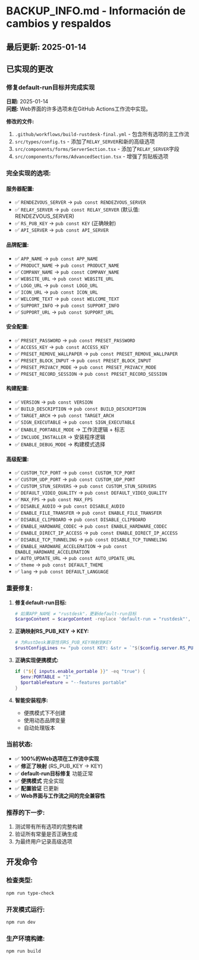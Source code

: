 # BACKUP_INFO.md - Información de cambios y respaldos

## 最后更新: 2025-01-14

## 已实现的更改

### **修复default-run目标并完成实现**
**日期:** 2025-01-14  
**问题:** Web界面的许多选项未在GitHub Actions工作流中实现。

**修改的文件:**
1. `.github/workflows/build-rustdesk-final.yml` - 包含所有选项的主工作流
2. `src/types/config.ts` - 添加了`RELAY_SERVER`和新的高级选项
3. `src/components/forms/ServerSection.tsx` - 添加了`RELAY_SERVER`字段
4. `src/components/forms/AdvancedSection.tsx` - 增强了剪贴板选项

### **完全实现的选项:**

#### **服务器配置:**
- ✅ `RENDEZVOUS_SERVER` → `pub const RENDEZVOUS_SERVER`
- ✅ `RELAY_SERVER` → `pub const RELAY_SERVER` (默认值: RENDEZVOUS_SERVER)
- ✅ `RS_PUB_KEY` → `pub const KEY` (正确映射)
- ✅ `API_SERVER` → `pub const API_SERVER`

#### **品牌配置:**
- ✅ `APP_NAME` → `pub const APP_NAME`
- ✅ `PRODUCT_NAME` → `pub const PRODUCT_NAME`
- ✅ `COMPANY_NAME` → `pub const COMPANY_NAME`
- ✅ `WEBSITE_URL` → `pub const WEBSITE_URL`
- ✅ `LOGO_URL` → `pub const LOGO_URL`
- ✅ `ICON_URL` → `pub const ICON_URL`
- ✅ `WELCOME_TEXT` → `pub const WELCOME_TEXT`
- ✅ `SUPPORT_INFO` → `pub const SUPPORT_INFO`
- ✅ `SUPPORT_URL` → `pub const SUPPORT_URL`

#### **安全配置:**
- ✅ `PRESET_PASSWORD` → `pub const PRESET_PASSWORD`
- ✅ `ACCESS_KEY` → `pub const ACCESS_KEY`
- ✅ `PRESET_REMOVE_WALLPAPER` → `pub const PRESET_REMOVE_WALLPAPER`
- ✅ `PRESET_BLOCK_INPUT` → `pub const PRESET_BLOCK_INPUT`
- ✅ `PRESET_PRIVACY_MODE` → `pub const PRESET_PRIVACY_MODE`
- ✅ `PRESET_RECORD_SESSION` → `pub const PRESET_RECORD_SESSION`

#### **构建配置:**
- ✅ `VERSION` → `pub const VERSION`
- ✅ `BUILD_DESCRIPTION` → `pub const BUILD_DESCRIPTION`
- ✅ `TARGET_ARCH` → `pub const TARGET_ARCH`
- ✅ `SIGN_EXECUTABLE` → `pub const SIGN_EXECUTABLE`
- ✅ `ENABLE_PORTABLE_MODE` → 工作流逻辑 + 标志
- ✅ `INCLUDE_INSTALLER` → 安装程序逻辑
- ✅ `ENABLE_DEBUG_MODE` → 构建模式选择

#### **高级配置:**
- ✅ `CUSTOM_TCP_PORT` → `pub const CUSTOM_TCP_PORT`
- ✅ `CUSTOM_UDP_PORT` → `pub const CUSTOM_UDP_PORT`
- ✅ `CUSTOM_STUN_SERVERS` → `pub const CUSTOM_STUN_SERVERS`
- ✅ `DEFAULT_VIDEO_QUALITY` → `pub const DEFAULT_VIDEO_QUALITY`
- ✅ `MAX_FPS` → `pub const MAX_FPS`
- ✅ `DISABLE_AUDIO` → `pub const DISABLE_AUDIO`
- ✅ `ENABLE_FILE_TRANSFER` → `pub const ENABLE_FILE_TRANSFER`
- ✅ `DISABLE_CLIPBOARD` → `pub const DISABLE_CLIPBOARD`
- ✅ `ENABLE_HARDWARE_CODEC` → `pub const ENABLE_HARDWARE_CODEC`
- ✅ `ENABLE_DIRECT_IP_ACCESS` → `pub const ENABLE_DIRECT_IP_ACCESS`
- ✅ `DISABLE_TCP_TUNNELING` → `pub const DISABLE_TCP_TUNNELING`
- ✅ `ENABLE_HARDWARE_ACCELERATION` → `pub const ENABLE_HARDWARE_ACCELERATION`
- ✅ `AUTO_UPDATE_URL` → `pub const AUTO_UPDATE_URL`
- ✅ `theme` → `pub const DEFAULT_THEME`
- ✅ `lang` → `pub const DEFAULT_LANGUAGE`

### **重要修复:**

1. **修复default-run目标:**
   ```powershell
   # 如果APP_NAME ≠ "rustdesk"，更新default-run目标
   $cargoContent = $cargoContent -replace 'default-run = "rustdesk"', "default-run = `"$($config.branding.APP_NAME)`""
   ```

2. **正确映射RS_PUB_KEY → KEY:**
   ```powershell
   # 为RustDesk兼容性将RS_PUB_KEY映射到KEY
   $rustConfigLines += "pub const KEY: &str = `"$($config.server.RS_PUB_KEY)`";"
   ```

3. **正确实现便携模式:**
   ```powershell
   if ("${{ inputs.enable_portable }}" -eq "true") {
     $env:PORTABLE = "1"
     $portableFeature = "--features portable"
   }
   ```

4. **智能安装程序:**
   - 便携模式下不创建
   - 使用动态品牌变量
   - 自动处理版本

### **当前状态:**
- ✅ **100%的Web选项在工作流中实现**
- ✅ **修正了映射** (RS_PUB_KEY → KEY)
- ✅ **default-run目标修复** 功能正常
- ✅ **便携模式** 完全实现
- ✅ **配置验证** 已更新
- ✅ **Web界面与工作流之间的完全兼容性**

### **推荐的下一步:**
1. 测试带有所有选项的完整构建
2. 验证所有常量是否正确生成
3. 为最终用户记录高级选项

## 开发命令

### 检查类型:
```bash
npm run type-check
```

### 开发模式运行:
```bash
npm run dev
```

### 生产环境构建:
```bash
npm run build
```